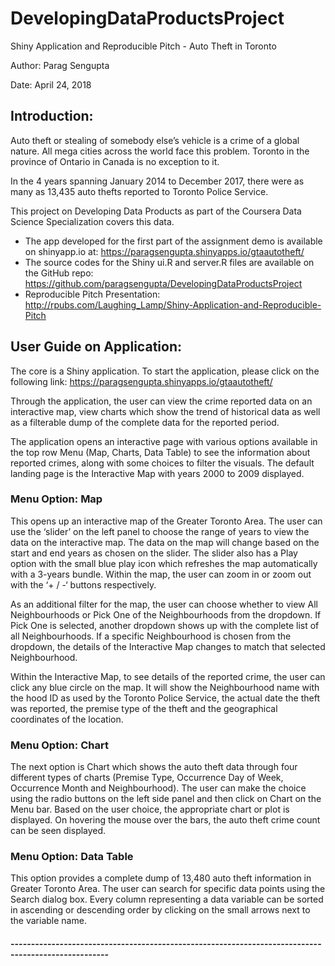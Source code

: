 # DevelopingDataProductsProject
Shiny Application and Reproducible Pitch - Auto Theft in Toronto

  Author: Parag Sengupta
  
  Date: April 24, 2018

## Introduction:

Auto theft or stealing of somebody else’s vehicle is a crime of a global nature. All mega cities across the world face this problem. Toronto in the province of Ontario in Canada is no exception to it.

In the 4 years spanning January 2014 to December 2017, there were as many as 13,435 auto thefts reported to Toronto Police Service.

This project on Developing Data Products as part of the Coursera Data Science Specialization covers this data.

- The app developed for the first part of the assignment demo is available on shinyapp.io at:
https://paragsengupta.shinyapps.io/gtaautotheft/ 
- The source codes for the Shiny ui.R and server.R files are available on the GitHub repo:
https://github.com/paragsengupta/DevelopingDataProductsProject
- Reproducible Pitch Presentation:
http://rpubs.com/Laughing_Lamp/Shiny-Application-and-Reproducible-Pitch

## User Guide on Application:

The core is a Shiny application. To start the application, please click on the following link:
https://paragsengupta.shinyapps.io/gtaautotheft/ 

Through the application, the user can view the crime reported data on an interactive map, view charts which show the trend of historical data as well as a filterable dump of the complete data for the reported period.

The application opens an interactive page with various options available in the top row Menu (Map, Charts, Data Table) to see the information about reported crimes, along with some choices to filter the visuals. The default landing page is the Interactive Map with years 2000 to 2009 displayed.

### Menu Option: Map
This opens up an interactive map of the Greater Toronto Area. The user can use the ‘slider’ on the left panel to choose the range of years to view the data on the interactive map. The data on the map will change based on the start and end years as chosen on the slider. The slider also has a Play option with the small blue play icon which refreshes the map automatically with a 3-years bundle. Within the map, the user can zoom in or zoom out with the ‘+ / -‘ buttons respectively. 

As an additional filter for the map, the user can choose whether to view All Neighbourhoods or Pick One of the Neighbourhoods from the dropdown. If Pick One is selected, another dropdown shows up with the complete list of all Neighbourhoods. If a specific Neighbourhood is chosen from the dropdown, the details of the Interactive Map changes to match that selected Neighbourhood.

Within the Interactive Map, to see details of the reported crime, the user can click any blue circle on the map. It will show the Neighbourhood name with the hood ID as used by the Toronto Police Service, the actual date the theft was reported, the premise type of the theft and the geographical coordinates of the location.

### Menu Option: Chart
The next option is Chart which shows the auto theft data through four different types of charts (Premise Type, Occurrence Day of Week, Occurrence Month and Neighbourhood). The user can make the choice using the radio buttons on the left side panel and then click on Chart on the Menu bar. Based on the user choice, the appropriate chart or plot is displayed. On hovering the mouse over the bars, the auto theft crime count can be seen displayed.

### Menu Option: Data Table
This option provides a complete dump of 13,480 auto theft information in Greater Toronto Area. The user can search for specific data points using the Search dialog box. Every column representing a data variable can be sorted in ascending or descending order by clicking on the small arrows next to the variable name.

#### ----------------------------------------------------------------------------------------------------
